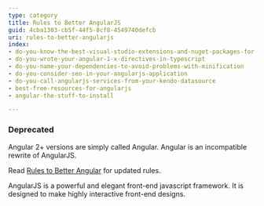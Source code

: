 ```yaml
---
type: category
title: Rules to Better AngularJS
guid: 4cba1303-cb5f-44f5-8cf8-4549740defcb
uri: rules-to-better-angularjs
index:
- do-you-know-the-best-visual-studio-extensions-and-nuget-packages-for-angularjs
- do-you-wrote-your-angular-1-x-directives-in-typescript
- do-you-name-your-dependencies-to-avoid-problems-with-minification
- do-you-consider-seo-in-your-angularjs-application
- do-you-call-angularjs-services-from-your-kendo-datasource
- best-free-resources-for-angularjs
- angular-the-stuff-to-install

---
```


### Deprecated

Angular 2+ versions are simply called Angular. Angular is an incompatible rewrite of AngularJS.

Read [Rules to Better Angular](/rules-to-better-angular) for updated rules.

AngularJS is a powerful and elegant front-end javascript framework. It is designed to make highly interactive front-end designs.

